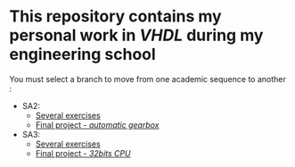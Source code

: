 # This repository contains my personal work in *VHDL* during my engineering school

You must select a branch to move from one academic sequence to another :

- SA2:
  - [Several exercises](https://github.com/tanguy-rdt/depot-ensta-vhdl/tree/SA2/electronique_numerique)
  - [Final project - *automatic gearbox*](https://github.com/tanguy-rdt/depot-ensta-vhdl/tree/SA2/electronique_numerique/boitevitesse)
- SA3:
  - [Several exercises](https://github.com/tanguy-rdt/depot-ensta-vhdl/tree/SA3/architecture)
  - [Final project - *32bits CPU*](https://github.com/tanguy-rdt/depot-ensta-vhdl/tree/SA3/architecture/simji_cpu_TanguyROUDAUT)